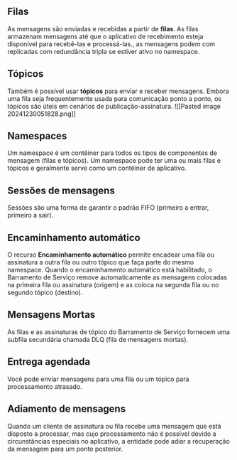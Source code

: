 
## Filas
As mensagens são enviadas e recebidas a partir de **filas**. As filas armazenam mensagens até que o aplicativo de recebimento esteja disponível para recebê-las e processá-las., as mensagens podem com replicadas com redundância tripla se estiver ativo no namespace.

## Tópicos
Também é possível usar **tópicos** para enviar e receber mensagens. Embora uma fila seja frequentemente usada para comunicação ponto a ponto, os tópicos são úteis em cenários de publicação-assinatura.
![[Pasted image 20241230051828.png]]


## Namespaces
Um namespace é um contêiner para todos os tipos de componentes de mensagem (filas e tópicos). Um namespace pode ter uma ou mais filas e tópicos e geralmente serve como um contêiner de aplicativo.


## Sessões de mensagens
Sessões são uma forma de garantir o padrão FIFO (primeiro a entrar, primeiro a sair).


## Encaminhamento automático
O recurso **Encaminhamento automático** permite encadear uma fila ou assinatura a outra fila ou outro tópico que faça parte do mesmo namespace. Quando o encaminhamento automático está habilitado, o Barramento de Serviço remove automaticamente as mensagens colocadas na primeira fila ou assinatura (origem) e as coloca na segunda fila ou no segundo tópico (destino).

## Mensagens Mortas
As filas e as assinaturas de tópico do Barramento de Serviço fornecem uma subfila secundária chamada DLQ (fila de mensagens mortas).


## Entrega agendada
Você pode enviar mensagens para uma fila ou um tópico para processamento atrasado.

## Adiamento de mensagens
Quando um cliente de assinatura ou fila recebe uma mensagem que está disposto a processar, mas cujo processamento não é possível devido a circunstâncias especiais no aplicativo, a entidade pode adiar a recuperação da mensagem para um ponto posterior.


